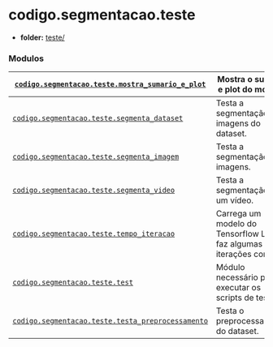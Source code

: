 <a id="module-codigo.segmentacao.teste"></a>

<a id="codigo-segmentacao-teste"></a>

# codigo.segmentacao.teste

* **folder:**
  [teste/](../../../../codigo/segmentacao/teste)

### Modulos

| [`codigo.segmentacao.teste.mostra_sumario_e_plot`](codigo.segmentacao.teste.mostra_sumario_e_plot.md#module-codigo.segmentacao.teste.mostra_sumario_e_plot)    | Mostra o sumário e plot do modelo.                                    |
|----------------------------------------------------------------------------------------------------------------------------------------------------------------|-----------------------------------------------------------------------|
| [`codigo.segmentacao.teste.segmenta_dataset`](codigo.segmentacao.teste.segmenta_dataset.md#module-codigo.segmentacao.teste.segmenta_dataset)                   | Testa a segmentação de imagens do dataset.                            |
| [`codigo.segmentacao.teste.segmenta_imagem`](codigo.segmentacao.teste.segmenta_imagem.md#module-codigo.segmentacao.teste.segmenta_imagem)                      | Testa a segmentação de imagens.                                       |
| [`codigo.segmentacao.teste.segmenta_video`](codigo.segmentacao.teste.segmenta_video.md#module-codigo.segmentacao.teste.segmenta_video)                         | Testa a segmentação de um vídeo.                                      |
| [`codigo.segmentacao.teste.tempo_iteracao`](codigo.segmentacao.teste.tempo_iteracao.md#module-codigo.segmentacao.teste.tempo_iteracao)                         | Carrega um modelo do Tensorflow Lite e faz algumas iterações com ele. |
| [`codigo.segmentacao.teste.test`](codigo.segmentacao.teste.test.md#module-codigo.segmentacao.teste.test)                                                       | Módulo necessário para executar os scripts de teste.                  |
| [`codigo.segmentacao.teste.testa_preprocessamento`](codigo.segmentacao.teste.testa_preprocessamento.md#module-codigo.segmentacao.teste.testa_preprocessamento) | Testa o preprocessamento do dataset.                                  |
